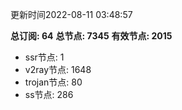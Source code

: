 更新时间2022-08-11 03:48:57

**总订阅: 64**
**总节点: 7345**
**有效节点: 2015**
- ssr节点: 1
- v2ray节点: 1648
- trojan节点: 80
- ss节点: 286

